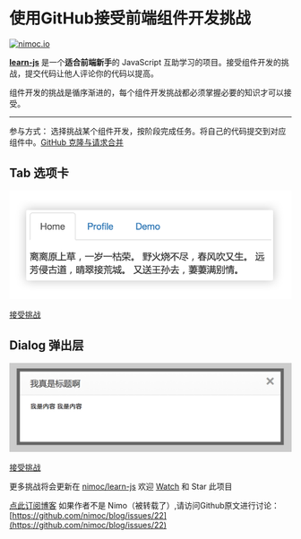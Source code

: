 # 使用GitHub接受前端组件开发挑战

[![nimoc.io](http://nimoc.io/notice/index.svg)](https://nimoc.io/notice/)


**[learn-js](https://github.com/nimoc/learn-js)** 是一个**适合前端新手**的 JavaScript 互助学习的项目。接受组件开发的挑战，提交代码让他人评论你的代码以提高。

组件开发的挑战是循序渐进的，每个组件开发挑战都必须掌握必要的知识才可以接受。

---

参与方式： 选择挑战某个组件开发，按阶段完成任务。将自己的代码提交到对应组件中。[GitHub 克隆与请求合并](https://github.com/nimoc/learn-js/blob/gh-pages/fork&pullrequests.md)
## Tab 选项卡

![](https://github.com/nimoc/learn-js/raw/gh-pages/package/tab/tab.png)

[接受挑战](https://github.com/nimoc/learn-js/tree/gh-pages/package/tab)
## Dialog 弹出层

![](https://raw.githubusercontent.com/nimoc/learn-js/gh-pages/package/dialog/dialog.png)

[接受挑战](https://github.com/nimoc/learn-js/tree/gh-pages/package/dialog)

更多挑战将会更新在 [nimoc/learn-js](https://github.com/nimoc/learn-js) 欢迎 [Watch](https://github.com/nimoc/learn-js/subscription) 和 Star 此项目

[点此订阅博客](https://github.com/nimoc/blog/issues/15)
如果作者不是 Nimo（被转载了）,请访问Github原文进行讨论：[https://github.com/nimoc/blog/issues/22](https://github.com/nimoc/blog/issues/22)

<script src="https://utteranc.es/client.js"
        repo="nimoc/blog"
        issue-number="22"
        theme="github-light"
        crossorigin="anonymous"
        async>
</script>